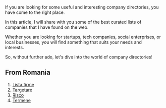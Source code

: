



If you are looking for some useful and interesting company directories, you have come to the right place. 

In this article, I will share with you some of the best curated lists of companies that I have found on the web. 

Whether you are looking for startups, tech companies, social enterprises, or local businesses, you will find something that suits your needs and interests.

So, without further ado, let's dive into the world of company directories!

## From Romania

1. <a href="https://listafirme.ro" target="_blank">Lista firme</a>
2. <a href="https://targetare.ro" target="_blank">Targetare</a>
3. <a href="https://risco.ro" target="_blank">Risco</a>
4. <a href="https://termene.ro" target="_blank">Termene</a>
